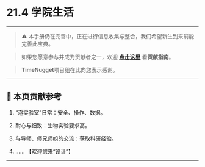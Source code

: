 # 21.4 学院生活

---

> ⚠️ 本手册仍在完善中，正在进行信息收集与整合，我们希望新生到来前能完善此宝典。  

> 如果您愿意参与并成为贡献者之一，欢迎 **[点击这里](/CONTRIBUTING.md)** 看**贡献指南**。

> **TimeNugget**项目组在此向您表示感谢。

---

## 📌 本页贡献参考

1. “泡实验室”日常：安全、操作、数据。

2. 耐心与细致：生物实验要求高。

3. 与导师、师兄师姐的交流：获取科研经验。

4. ……  【欢迎您来“设计”】

---
